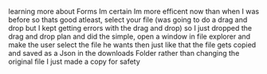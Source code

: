 learning more about Forms
Im certain Im more efficent now than when I was before 
so thats good atleast, select your file (was going to do a drag and drop but I kept getting errors with the drag and drop) so I just dropped the drag and drop plan and did the simple, open a window in file explorer and make the user select the file he wants
then just like that the file gets copied and saved as a Json in the downloads Folder
rather than changing the original file I just made a copy for safety 
